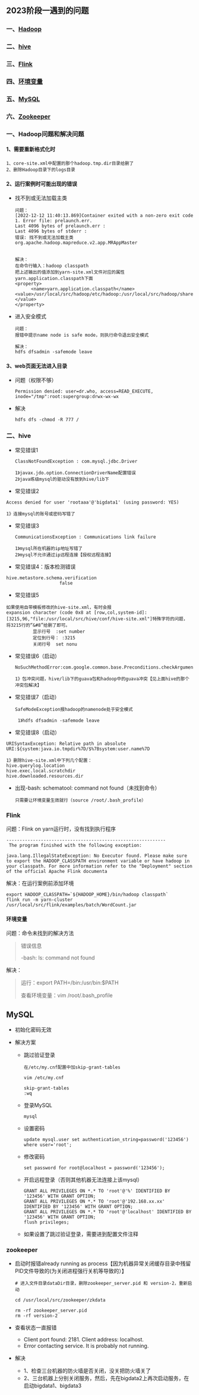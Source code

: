 ## 2023阶段一遇到的问题

### 一、[Hadoop](#hadoop)

### 二、[hive](#hive)

### 三、[Flink](#flink)

### 四、[环境变量](#path)

### 五、[MySQL](#mysql)

### 六、[Zookeeper](#zookeeper)







### 一、<a id="hadoop">Hadoop问题和解决问题</a>

 #### 1、需要重新格式化时

```
1、core-site.xml中配置的那个hadoop.tmp.dir目录给删了
2、删除Hadoop目录下的logs目录
```

#### 2、运行案例时可能出现的错误

- 找不到或无法加载主类

  ```
  问题：
  [2022-12-12 11:40:13.869]Container exited with a non-zero exit code 1. Error file: prelaunch.err.
  Last 4096 bytes of prelaunch.err :
  Last 4096 bytes of stderr :
  错误: 找不到或无法加载主类 org.apache.hadoop.mapreduce.v2.app.MRAppMaster
  
  
  解决：
  在命令行输入：hadoop classpath
  把上述输出的值添加到yarn-site.xml文件对应的属性 yarn.application.classpath下面
  <property>
        <name>yarn.application.classpath</name>    	<value>/usr/local/src/hadoop/etc/hadoop:/usr/local/src/hadoop/share/hadoop/common/lib/*:/usr/local/src/hadoop/share/hadoop/common/*:/usr/local/src/hadoop/share/hadoop/hdfs:/usr/local/src/hadoop/share/hadoop/hdfs/lib/*:/usr/local/src/hadoop/share/hadoop/hdfs/*:/usr/local/src/hadoop/share/hadoop/mapreduce/lib/*:/usr/local/src/hadoop/share/hadoop/mapreduce/*:/usr/local/src/hadoop/share/hadoop/yarn:/usr/local/src/hadoop/share/hadoop/yarn/lib/*:/usr/local/src/hadoop/share/hadoop/yarn/*
  </value>
  </property>
  ```

- 进入安全模式

  ```
  问题：
  报错中提示name node is safe mode，则执行命令退出安全模式
  
  解决：
  hdfs dfsadmin -safemode leave
  ```




#### 3、web页面无法进入目录

- 问题（权限不够）

  ```
  Permission denied: user=dr.who, access=READ_EXECUTE, inode="/tmp":root:supergroup:drwx-wx-wx
  ```

- 解决

  ```
  hdfs dfs -chmod -R 777 /
  ```

  

### 二、<a id="hive">hive</a>

- 常见错误1

  ```
  ClassNotFoundException : com.mysql.jdbc.Driver
  
  1》javax.jdo.option.ConnectionDriverName配置错误
  2》java练级mysql的驱动没有放到hive/lib下
  ```

-  常见错误2

  ```
  Access denied for user 'rootaaa'@'bigdata1' (using password: YES)
  
  1》连接mysql的账号或密码写错了
  ```

- 常见错误3

  ```
  CommunicationsException : Communications link failure
  
  1》mysql所在机器的ip地址写错了
  2》mysql不允许通过ip远程连接【授权远程连接】
  ```

-  常见错误4：版本检测错误

  ```
  hive.metastore.schema.verification
                      false
  ```

-  常见错误5

  ```
  如果使用自带模板修改的hive-site.xml，有时会报
  expansion character (code 0x8 at [row,col,system-id]: [3215,96,"file:/usr/local/src/hive/conf/hive-site.xml"]特殊字符的问题，   将3215行的“&#8”给删了即可。
            显示行号  :set number
            定位到行号： :3215
            关闭行号  set nonu
  ```

- 常见错误6（启动）

  ```
  NoSuchMethodError:com.google.common.base.Preconditions.checkArgument(ZLjava/lang/String;Ljava/lang/Object;)V
  
  1》包冲突问题，hive/lib下的guava包和hadoop中的guava冲突【见上面hive的那个冲突包解决】
  ```

- 常见错误7（启动）

  ```
  SafeModeException报hadoop的namenode处于安全模式
  
   1》hdfs dfsadmin -safemode leave
  ```

-  常见错误8（启动）

  ```
  URISyntaxException: Relative path in absolute URI:${system:java.io.tmpdir%7D/$%7Bsystem:user.name%7D
  
  1》删除hive-site.xml中下列几个配置：
  hive.querylog.location
  hive.exec.local.scratchdir
  hive.downloaded.resources.dir
  ```

- 出现-bash: schematool: command not found（未找到命令）

  ```
  只需要让环境变量生效就行（source /root/.bash_profile）
  ```

  





### <a id="flink">Flink</a>

问题：Flink on yarn运行时，没有找到执行程序

```
------------------------------------------------------------
 The program finished with the following exception:

java.lang.IllegalStateException: No Executor found. Please make sure to export the HADOOP_CLASSPATH environment variable or have hadoop in your classpath. For more information refer to the "Deployment" section of the official Apache Flink documenta
```

解决：在运行案例前添加环境

```
export HADOOP_CLASSPATH=`${HADOOP_HOME}/bin/hadoop classpath`
flink run -m yarn-cluster /usr/local/src/flink/examples/batch/WordCount.jar
```





#### <a id="path">环境变量</a>

问题：命令未找到的解决方法

>错误信息
>
>-bash: ls: command not found 

解决：

>运行：export PATH=/bin:/usr/bin:$PATH
>
>查看环境变量：vim /root/.bash_profile







## <a id="mysql">MySQL</a>

- 初始化密码无效

- 解决方案

  - 跳过验证登录

    ```
    在/etc/my.cnf配置中加skip-grant-tables
    
    vim /etc/my.cnf
    
    skip-grant-tables
    :wq
    ```

  - 登录MySQL

    ```
    mysql
    ```

  - 设置密码

    ```
    update mysql.user set authentication_string=password('123456') where user='root';
    ```

  - 修改密码

    ```
    set password for root@localhost = password('123456');
    ```

  - 开启远程登录（否则其他机器无法连接上该mysql）

    ```
    GRANT ALL PRIVILEGES ON *.* TO 'root'@'%' IDENTIFIED BY '123456' WITH GRANT OPTION;
    GRANT ALL PRIVILEGES ON *.* TO 'root'@'192.168.xx.xx' IDENTIFIED BY '123456' WITH GRANT OPTION;
    GRANT ALL PRIVILEGES ON *.* TO 'root'@'localhost' IDENTIFIED BY '123456' WITH GRANT OPTION;
    flush privileges;
    ```

  - 如果设置了跳过验证登录，需要进到配置文件注释





### <a id="Zookeeper">zookeeper</a>

- 启动时报错already running as process【因为机器异常关闭缓存目录中残留PID文件导致的(为关闭进程强行关机等导致的）】

  ```
  # 进入文件目录dataDir目录，删除zookeeper_server.pid 和 version-2，重新启动
  
  cd /usr/local/src/zookeeper/zkdata
  
  rm -rf zookeeper_server.pid
  rm -rf version-2
  ```

- 查看状态一直报错
  - Client port found: 2181. Client address: localhost.
  - Error contacting service. It is probably not running.
- 解决
  - 1、检查三台机器的防火墙是否关闭，没关把防火墙关了
  - 2、三台机器上分别关闭服务，然后，先在bigdata2上再次启动服务，在启动bigdata1、bigdata3

#### 
